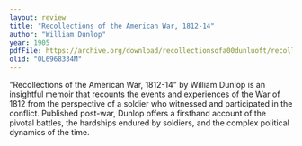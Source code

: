 ```yaml
---
layout: review
title: "Recollections of the American War, 1812-14"
author: "William Dunlop"
year: 1905
pdfFile: https://archive.org/download/recollectionsofa00dunluoft/recollectionsofa00dunluoft.pdf
olid: "OL6968334M"
---
```

"Recollections of the American War, 1812-14" by William Dunlop is an insightful memoir that recounts the events and experiences of the War of 1812 from the perspective of a soldier who witnessed and participated in the conflict. Published post-war, Dunlop offers a firsthand account of the pivotal battles, the hardships endured by soldiers, and the complex political dynamics of the time.
 
